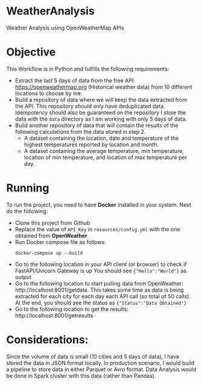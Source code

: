 # WeatherAnalysis
Weather Analysis using OpenWeatherMap APIs

# Objective
This Workflow is in Python and fulfills the following requirements:
- Extract the last 5 days of data from the free API: https://openweathermap.org (Historical weather data) from 10 different locations to choose by me.
- Build a repository of data where we will keep the data extracted from the API.
    This repository should only have deduplicated data. Idempotency should also be guaranteed on the repository
    I store the data with the `data` directory as I am working with only 5 days of data.
- Build another repository of data that will contain the results of the following calculations from the data stored in step 2.
    - A dataset containing the location, date and temperature of the highest temperatures reported by location and month.
    - A dataset containing the average temperature, min temperature, location of min temperature, and location of max temperature per day.


# Running
To run the project, you need to have **Docker** installed in your system. Next do the following:
- Clone this project from Github
- Replace the value of `API_Key` in `resources/config.yml` with the one obtained from **OpenWeather**
- Run Docker compose file as follows:
    ```
    docker-compose up --build
    ```
- Go to the following location in your API client (or browser) to check if FastAPI/Uvicorn Gateway is up
    You should see `{"Hello":"World"}` as output
- Go to the following location to start pulling data from OpenWeather: http://localhost:8001/getdata.
    This takes some time as data is being extracted for each city for each day each API call (so total of 50 calls). At the end, you should see the status as `{"Status":"Data Obtained"}`
- Go to the following location to get the results: http://localhost:8001/getresults

# Considerations:
Since the volume of data is small (10 cities and 5 days of data), I have stored the data in JSON format locally. In production scenario, I would build a pipeline to store data in either Parquet or Avro format. Data Analysis would be done in Spark cluster with this data (rather than Pandas).

